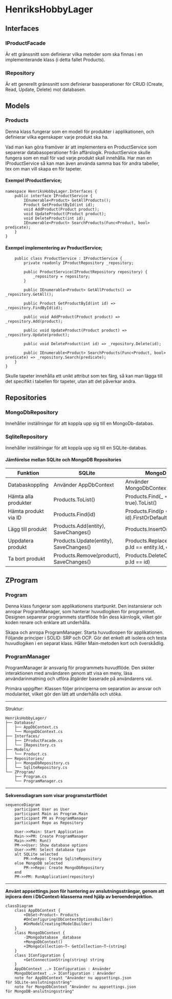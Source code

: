 # HenriksHobbyLager

## Interfaces

### IProductFacade
Är ett gränssnitt som definierar vilka metoder som ska finnas i en implementerande klass (i detta fallet Products).

### IRepository
Är ett generellt gränssnitt som definierar basoperationer för CRUD (Create, Read, Update, Delete) mot databasen.

## Models

### Products
Denna klass fungerar som en modell för produkter i applikationen, och definierar vilka egenskaper varje produkt ska ha.

Vad man kan göra framöver är att implementera en ProductService som separerar databasoperationer från affärslogik. ProductService skulle fungera som en mall för vad varje produkt skall innehålla. 
Har man en IProductService så kan man även använda samma bas för andra tabeller, tex om man vill skapa en för tapeter.

#### Exempel IProductService; 

```
namespace HenriksHobbyLager.Interfaces {
    public interface IProductService {
        IEnumerable<Product> GetAllProducts();
        Product GetProductById(int id);
        void AddProduct(Product product);
        void UpdateProduct(Product product);
        void DeleteProduct(int id);
        IEnumerable<Product> SearchProducts(Func<Product, bool> predicate);
    }
}
```
#### Exempel implementering av ProductService; 

```namespace HenriksHobbyLager.Services {
    public class ProductService : IProductService {
        private readonly IProductRepository _repository;

        public ProductService(IProductRepository repository) {
            _repository = repository;
        }

        public IEnumerable<Product> GetAllProducts() => _repository.GetAll();

        public Product GetProductById(int id) => _repository.FindById(id);

        public void AddProduct(Product product) => _repository.Add(product);

        public void UpdateProduct(Product product) => _repository.Update(product);

        public void DeleteProduct(int id) => _repository.Delete(id);

        public IEnumerable<Product> SearchProducts(Func<Product, bool> predicate) => _repository.Search(predicate);
    }
}
```

Skulle tapeter innehålla ett unikt attribut som tex färg, så kan man lägga till det specifikt i tabellen för tapeter, utan att det påverkar andra.

## Repositories

### MongoDbRepository
Innehåller inställningar för att koppla upp sig till en MongoDb-databas.

### SqliteRepository
Innehåller inställningar för att koppla upp sig till en SQLite-databas.

#### Jämförelse mellan SQLite och MongoDB Repositories

Funktion              | SQLite                         | MongoDB  
----------------------|---------------------------------|--------------------------------------  
Databaskoppling       | Använder AppDbContext           | Använder MongoDbContext  
Hämta alla produkter  | Products.ToList()               | Products.Find(_ => true).ToList()  
Hämta produkt via ID  | Products.Find(id)               | Products.Find(p => p.Id == id).FirstOrDefault()  
Lägg till produkt     | Products.Add(entity), SaveChanges() | Products.InsertOne(entity)  
Uppdatera produkt     | Products.Update(entity), SaveChanges() | Products.ReplaceOne(p => p.Id == entity.Id, entity)  
Ta bort produkt       | Products.Remove(product), SaveChanges() | Products.DeleteOne(p => p.Id == id)  

## ZProgram

### Program 

Denna klass fungerar som applikationens startpunkt. Den instansierar och anropar ProgramManager, som hanterar huvudlogiken för programmet. Designen separerar programmets startflöde från dess kärnlogik, vilket gör koden renare och enklare att underhålla.

Skapa och anropa ProgramManager.
Starta huvudloopen för applikationen.
Följande principer i SOLID:
SRP och OCP. Gör det enkelt att isolera och testa huvudlogiken i en separat klass. Håller Main-metoden kort och överskådlig.

### ProgramManager

ProgramManager är ansvarig för programmets huvudflöde. Den sköter interaktionen med användaren genom att visa en meny, läsa användarinmatning och utföra åtgärder baserade på användarens val.

Primära uppgifter:
Klassen följer principerna om separation av ansvar och modularitet, vilket gör den lätt att underhålla och utöka.

---
Struktur:

```
HenriksHobbyLager/
├── Database/
│   ├── AppDbContext.cs
│   └── MongoDbContext.cs
├── Interfaces/
│   ├── IProductFacade.cs
│   └── IRepository.cs
├── Models/
│   └── Product.cs
├── Repositories/
│   ├── MongoDbRepository.cs
│   └── SqliteRepository.cs
└── ZProgram/
    ├── Program.cs
    └── ProgramManager.cs
```

---
**Sekvensdiagram som visar programstartflödet**

```mermaid
sequenceDiagram
    participant User as User
    participant Main as Program.Main
    participant PM as ProgramManager
    participant Repo as Repository

    User->>Main: Start Application
    Main->>PM: Create ProgramManager
    Main->>PM: Run()
    PM->>User: Show database options
    User->>PM: Select database type
    alt SQLite selected
        PM->>Repo: Create SqliteRepository
    else MongoDB selected
        PM->>Repo: Create MongoDbRepository
    end
    PM->>PM: RunApplication(repository)
```
---
**Använt appsettings.json för hantering av anslutningssträngar, genom att injicera dem i DbContext-klasserna med hjälp av beroendeinjektion.**
```mermaid
classDiagram
    class AppDbContext {
        +DbSet~Product~ Products
        #OnConfiguring(DbContextOptionsBuilder)
        #OnModelCreating(ModelBuilder)
    }
    class MongoDbContext {
        -IMongoDatabase _database
        +MongoDbContext()
        +IMongoCollection~T~ GetCollection~T~(string)
    }
    class IConfiguration {
        +GetConnectionString(string) string
    }
    AppDbContext ..> IConfiguration : Använder
    MongoDbContext ..> IConfiguration : Använder
    note for AppDbContext "Använder nu appsettings.json
för SQLite-anslutningssträng"
    note for MongoDbContext "Använder nu appsettings.json
för MongoDB-anslutningssträng"
```
